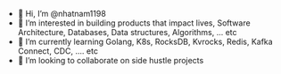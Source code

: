 - 👋 Hi, I’m @nhatnam1198
- 👀 I’m interested in building products that impact lives, Software Architecture, Databases, Data structures, Algorithms, ... etc
- 🌱 I’m currently learning Golang, K8s, RocksDB, Kvrocks, Redis, Kafka Connect, CDC, .... etc
- 💞️ I’m looking to collaborate on side hustle projects

<!---
nhatnam1198/nhatnam1198 is a ✨ special ✨ repository because its `README.md` (this file) appears on your GitHub profile.
You can click the Preview link to take a look at your changes.
--->
